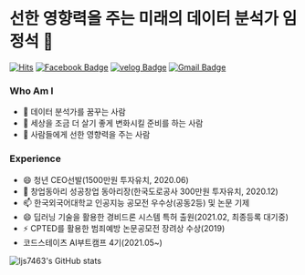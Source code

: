 # 선한 영향력을 주는 미래의 데이터 분석가 임정석 👋
[![Hits](https://hits.seeyoufarm.com/api/count/incr/badge.svg?url=https%3A%2F%2Fgithub.com%2Fljs7463&count_bg=%23DD727D&title_bg=%23CD3939&icon=&icon_color=%23CF9494&title=visit&edge_flat=false)](https://hits.seeyoufarm.com) [![Facebook Badge](https://img.shields.io/badge/-Facebook-1877f2?logo=facebook&logoColor=white&link={https://www.facebook.com/profile.php?id=100003668046363})]({https://www.facebook.com/profile.php?id=100003668046363})  [![velog Badge](http://img.shields.io/badge/-Tech%20blog-black?style=flat-square&logo=velog.io&link=https://velog.io/@ljs7463)](https://velog.io/@ljs7463) [![Gmail Badge](https://img.shields.io/badge/Gmail-D14836?style=flat&logo=Gmail&logoColor=white)](mailto:nevergiveup7463@gmail.com)

### Who Am I
- 🔭 데이터 분석가를 꿈꾸는 사람
- 🌱 세상을 조금 더 살기 좋게 변화시킬 준비를 하는 사람
- 👯 사람들에게 선한 영향력을 주는 사람

### Experience
- 😄 청년 CEO선발(1500만원 투자유치, 2020.06)
- 💬 창업동아리 성공창업 동아리장(한국도로공사 300만원 투자유치, 2020.12)
- 📫 한국외국어대학교 인공지능 공모전 우수상(공동2등) 및 논문 기제
- 😄 딥러닝 기술을 활용한 경비드론 시스템 특허 출원(2021.02, 최종등록 대기중) 
- ⚡ CPTED를 활용한 범죄예방 논문공모전 장려상 수상(2019)
- 코드스테이츠 AI부트캠프 4기(2021.05~)









![ljs7463's GitHub stats](https://github-readme-stats.vercel.app/api?username=ljs7463&show_icons=true&theme=radical)

